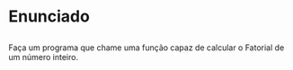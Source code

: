 # Enunciado <h2>

Faça um programa que chame uma função capaz de calcular o Fatorial de um número inteiro.